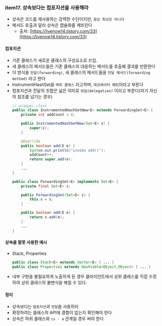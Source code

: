 ### item17. 상속보다는 컴포지션을 사용해라
- 상속은 코드를 재사용하는 강력한 수단이지만, `항상 최선은 아니다`
- 메서드 호출과 달리 상속은 캡슐화를 깨뜨린다 
  - 출처: [https://livenow14.tistory.com/33](https://livenow14.tistory.com/33)

#### 컴포지션
- 기존 클래스가 새로운 클래스의 구성요소로 쓰임.
- 새 클래스의 메서드들은 기존 클래스의 대응하는 메서드를 호출해 결과를 반환한다
- 이 방식을 `전달(forwarding)`, 새 클래스의 메서드들을 `전달 메서드(forwarding method)` 라고 한다
- InstrumentHashSet을 `래퍼 클래스` 라고하며, `데코레이터 패턴`이라고 부른다
- 컴포지션과 전달의 조합은 넓은 의미로 `위임(delegation)` 이라고 부른다(자기 자신의 참조를 넘기는 경우)
    ```java
    // wrapper class
    public class InstrumentedHashSetNew<E> extends ForwardingSet<E> {
        private int addCount = 0;
    
        public InstrumentedHashSetNew(Set<E> s) {
            super(s);
        }
    
        @Override
        public boolean add(E e) {
            System.out.println("invoke add()");
            addCount++;
            return super.add(e);
        }
        ...
    }
    
    public class ForwardingSet<E> implements Set<E> {
        private final Set<E> s;
    
        public ForwardingSet(Set<E> s) {
            this.s = s;
        }
    
        public boolean add(E e) {
            return s.add(e);
        }
        ...
    }
    ```

#### 상속을 잘못 사용한 예시
- Stack, Properties
  ```java 
  public class Stack<E> extends Vector<E> { ... }
  public class Properties extends Hashtable<Object,Object> { ... }
  ```
- 내부 구현을 불필요하게 노출하게 된 경우 클라이언트에서 상위 클래스를 직접 수정하여 상위 클래스의 불변식을 해칠 수 있다.


#### 정리
- 상속보다는 `컴포지션`과 `전달`을 사용하라
- 확장하려는 클래스의 API에 결함이 없는지 확인해야 한다
- 상속은 하위 클래스와 `is - a` 관계일 경우 써야 한다

